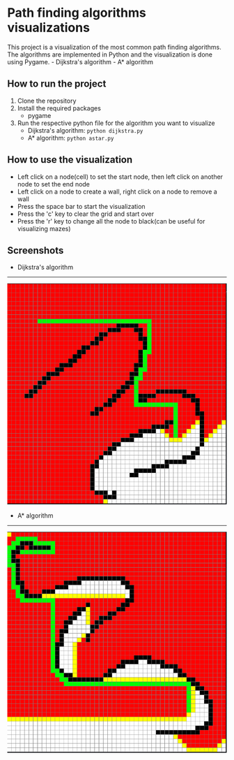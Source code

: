 # Path finding algorithms visualizations

This project is a visualization of the most common path finding algorithms. The algorithms are implemented in Python and the visualization is done using Pygame.
    - Dijkstra's algorithm
    - A* algorithm

## How to run the project
1. Clone the repository
2. Install the required packages
   - pygame
3. Run the respective python file for the algorithm you want to visualize
   - Dijkstra's algorithm: `python dijkstra.py`
   - A* algorithm: `python astar.py`

## How to use the visualization
- Left click on a node(cell) to set the start node, then left click on another node to set the end node
- Left click on a node to create a wall, right click on a node to remove a wall
- Press the space bar to start the visualization
- Press the 'c' key to clear the grid and start over
- Press the 'r' key to change all the node to black(can be  useful for visualizing mazes)

## Screenshots
- Dijkstra's algorithm
---------------------------------
![Dijkstra's algorithm](screenshots/dijkstra.png)

- A* algorithm
---------------------------------
![A* algorithm](screenshots/astar.png)